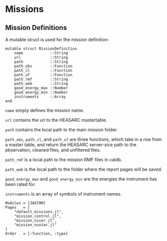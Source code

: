 # Missions

## Mission Definitions

A mutable struct is used for the mission definition:

```@example
mutable struct MissionDefinition
    name            ::String
    url             ::String
    path            ::String
    path_obs        ::Function
    path_cl         ::Function
    path_uf         ::Function
    path_rmf        ::String
    path_web        ::String
    good_energy_max ::Number
    good_energy_min ::Number
    instruments     ::Array
end
```

`name` simply defines the mission name.

`url` contains the url to the HEASARC mastertable.

`path` contains the local path to the main mission folder.

`path_obs`, `path_cl`, and `path_uf` are three functions, which take in a row from a master table, and return the HEASARC server-sice path to the pbservation, cleaned files, and unfiltered files.

`path_rmf` is a local path to the mission RMF files in caldb.

`path_web` is the local path to the folder where the report pages will be saved.

`good_energy_max` and `good_energy_min` are the energies the instrument has been rated for.

`instruments` is an array of symbols of instrument names.

```@autodocs
Modules = [JAXTAM]
Pages   = [
    "dafault_missions.jl",
    "mission_control.jl",
    "mission_nicer.jl",
    "mission_nustar.jl"
]
Order   = [:function, :type]
```